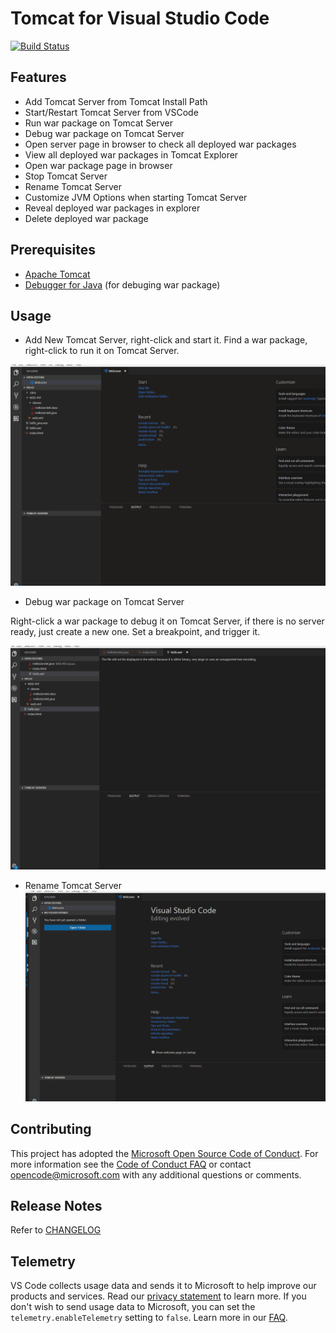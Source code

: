# Tomcat for Visual Studio Code
[![Build Status](https://travis-ci.org/adashen/vscode-tomcat.svg?branch=master)](https://travis-ci.org/adashen/vscode-tomcat)


## Features
* Add Tomcat Server from Tomcat Install Path
* Start/Restart Tomcat Server from VSCode
* Run war package on Tomcat Server
* Debug war package on Tomcat Server
* Open server page in browser to check all deployed war packages
* View all deployed war packages in Tomcat Explorer
* Open war package page in browser
* Stop Tomcat Server
* Rename Tomcat Server
* Customize JVM Options when starting Tomcat Server
* Reveal deployed war packages in explorer
* Delete deployed war package

## Prerequisites
* [Apache Tomcat](http://tomcat.apache.org/)
* [Debugger for Java](https://marketplace.visualstudio.com/items?itemName=vscjava.vscode-java-debug) (for debuging war package)

## Usage

* Add New Tomcat Server, right-click and start it. Find a war package, right-click to run it on Tomcat Server.

![start and run](resources/start_run_war.gif)

* Debug war package on Tomcat Server

Right-click a war package to debug it on Tomcat Server, if there is no server ready, just create a new one.
Set a breakpoint, and trigger it.

![debug](resources/debug.gif)

* Rename Tomcat Server
 ![rename](resources/rename.gif)

## Contributing

This project has adopted the [Microsoft Open Source Code of Conduct](https://opensource.microsoft.com/codeofconduct/). For more information see the [Code of Conduct FAQ](https://opensource.microsoft.com/codeofconduct/faq/) or contact [opencode@microsoft.com](mailto:opencode@microsoft.com) with any additional questions or comments.

## Release Notes
Refer to [CHANGELOG](CHANGELOG.md)

## Telemetry
VS Code collects usage data and sends it to Microsoft to help improve our products and services. Read our [privacy statement](https://go.microsoft.com/fwlink/?LinkID=528096&clcid=0x409) to learn more. If you don't wish to send usage data to Microsoft, you can set the `telemetry.enableTelemetry` setting to `false`. Learn more in our [FAQ](https://code.visualstudio.com/docs/supporting/faq#_how-to-disable-telemetry-reporting).